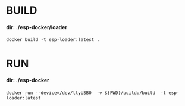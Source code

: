 # BUILD
#### dir: ./esp-docker/loader
```docker build -t esp-loader:latest .```

# RUN
#### dir: ./esp-docker
```docker run --device=/dev/ttyUSB0  -v ${PWD}/build:/build  -t esp-loader:latest```